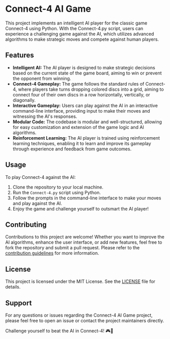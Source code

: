 # Connect-4 AI Game

This project implements an intelligent AI player for the classic game Connect-4 using Python. With the Connect-4.py script, users can experience a challenging game against the AI, which utilizes advanced algorithms to make strategic moves and compete against human players.

## Features

- **Intelligent AI:** The AI player is designed to make strategic decisions based on the current state of the game board, aiming to win or prevent the opponent from winning.
- **Connect-4 Gameplay:** The game follows the standard rules of Connect-4, where players take turns dropping colored discs into a grid, aiming to connect four of their own discs in a row horizontally, vertically, or diagonally.
- **Interactive Gameplay:** Users can play against the AI in an interactive command-line interface, providing input to make their moves and witnessing the AI's responses.
- **Modular Code:** The codebase is modular and well-structured, allowing for easy customization and extension of the game logic and AI algorithms.
- **Reinforcement Learning:** The AI player is trained using reinforcement learning techniques, enabling it to learn and improve its gameplay through experience and feedback from game outcomes.

## Usage

To play Connect-4 against the AI:

1. Clone the repository to your local machine.
2. Run the `Connect-4.py` script using Python.
3. Follow the prompts in the command-line interface to make your moves and play against the AI.
4. Enjoy the game and challenge yourself to outsmart the AI player!

## Contributing

Contributions to this project are welcome! Whether you want to improve the AI algorithms, enhance the user interface, or add new features, feel free to fork the repository and submit a pull request. Please refer to the [contribution guidelines](CONTRIBUTING.md) for more information.

## License

This project is licensed under the MIT License. See the [LICENSE](LICENSE) file for details.

## Support

For any questions or issues regarding the Connect-4 AI Game project, please feel free to open an issue or contact the project maintainers directly.

Challenge yourself to beat the AI in Connect-4! 🎮🤖
